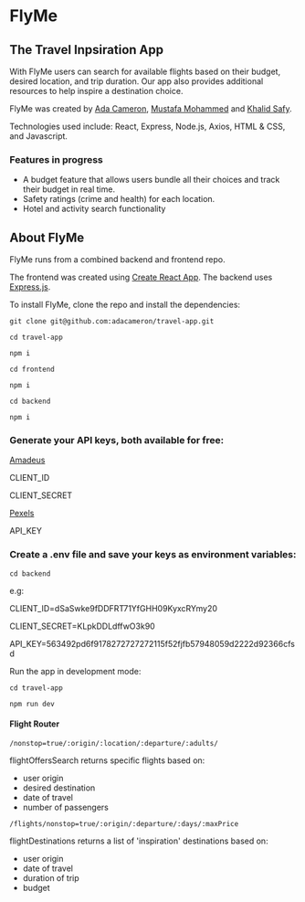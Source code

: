 # FlyMe

## The Travel Inpsiration App

With FlyMe users can search for available flights based on their budget, desired location, and trip duration. Our app also provides additional resources to help inspire a destination choice. 
 
FlyMe was created by [Ada Cameron](https://github.com/adacameron), [Mustafa Mohammed](https://github.com/mustafamohamed-web) and [Khalid Safy](https://github.com/DaXian88).

Technologies used include: React, Express, Node.js, Axios, HTML & CSS, and Javascript.  

### Features in progress
<ul> 
    <li>A budget feature that allows users bundle all their choices and track their budget in real time.</li>
    <li>Safety ratings (crime and health) for each location.</li>
     <li>Hotel and activity search functionality</li>

</ul>

## About FlyMe

FlyMe runs from a combined backend and frontend repo.

The frontend was created using [Create React App](https://github.com/facebook/create-react-app).
The backend uses [Express.js](https://expressjs.com/).

To install FlyMe, clone the repo and install the dependencies:

`git clone git@github.com:adacameron/travel-app.git`

`cd travel-app`

`npm i`


`cd frontend`

`npm i`


`cd backend`

`npm i`

### Generate your API keys, both available for free:

[Amadeus](https://developers.amadeus.com/get-started/get-started-with-self-service-apis-335)

CLIENT_ID

CLIENT_SECRET

[Pexels](https://www.pexels.com/api/)

API_KEY

### Create a .env file and save your keys as environment variables:

`cd backend`

e.g: 

CLIENT_ID=dSaSwke9fDDFRT71YfGHH09KyxcRYmy20

CLIENT_SECRET=KLpkDDLdffwO3k90

API_KEY=563492pd6f9178272727272115f52fjfb57948059d2222d92366cfsd

Run the app in development mode:

`cd travel-app`

`npm run dev`

#### Flight Router
`/nonstop=true/:origin/:location/:departure/:adults/`

flightOffersSearch returns specific flights based on:
- user origin
- desired destination
- date of travel
- number of passengers

`/flights/nonstop=true/:origin/:departure/:days/:maxPrice`

flightDestinations returns a list of 'inspiration' destinations based on:
- user origin
- date of travel
- duration of trip
- budget